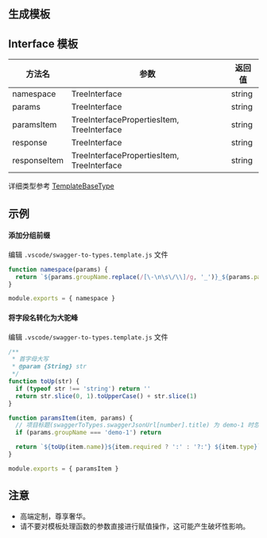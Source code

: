 ## 生成模板

## Interface 模板

| 方法名       | 参数                                       | 返回值 |
| ------------ | ------------------------------------------ | ------ |
| namespace    | TreeInterface                              | string |
| params       | TreeInterface                              | string |
| paramsItem   | TreeInterfacePropertiesItem, TreeInterface | string |
| response     | TreeInterface                              | string |
| responseItem | TreeInterfacePropertiesItem, TreeInterface | string |

详细类型参考 [TemplateBaseType](../src/tools/get-templates.ts#L17)

## 示例

#### 添加分组前缀

编辑 `.vscode/swagger-to-types.template.js` 文件

```js
function namespace(params) {
  return `${params.groupName.replace(/[\-\n\s\/\\]/g, '_')}_${params.pathName}`
}

module.exports = { namespace }
```

#### 将字段名转化为大驼峰

编辑 `.vscode/swagger-to-types.template.js` 文件

```js
/**
 * 首字母大写
 * @param {String} str
 */
function toUp(str) {
  if (typeof str !== 'string') return ''
  return str.slice(0, 1).toUpperCase() + str.slice(1)
}

function paramsItem(item, params) {
  // 项目标题(swaggerToTypes.swaggerJsonUrl[number].title) 为 demo-1 时忽略定制方案
  if (params.groupName === 'demo-1') return

  return `${toUp(item.name)}${item.required ? ':' : '?:'} ${item.type}`
}

module.exports = { paramsItem }
```

## 注意

- 高端定制，尊享奢华。
- 请不要对模板处理函数的参数直接进行赋值操作，这可能产生破坏性影响。
